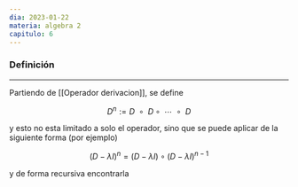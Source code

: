```yaml
---
dia: 2023-01-22
materia: algebra 2
capitulo: 6
---
```

### Definición
---
Partiendo de [[Operador derivacion]], se define 

$$ D^n := D \text{ } \circ \text{ } D \circ \text{ } \cdots \text{ } \circ \text{ } D$$

y esto no esta limitado a solo el operador, sino que se puede aplicar de la siguiente forma (por ejemplo)

$$ (D - \lambda I)^n = (D - \lambda I) \circ (D - \lambda I)^{n - 1} $$

y de forma recursiva encontrarla